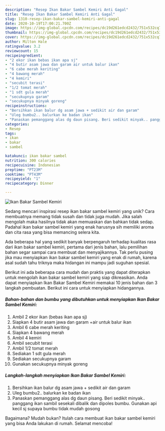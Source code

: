 ```yaml
---
description: "Resep Ikan Bakar Sambel Kemiri Anti Gagal"
title: "Resep Ikan Bakar Sambel Kemiri Anti Gagal"
slug: 1310-resep-ikan-bakar-sambel-kemiri-anti-gagal
date: 2020-10-19T17:00:21.700Z
image: https://img-global.cpcdn.com/recipes/dc19d261edcd2432/751x532cq70/ikan-bakar-sambel-kemiri-foto-resep-utama.jpg
thumbnail: https://img-global.cpcdn.com/recipes/dc19d261edcd2432/751x532cq70/ikan-bakar-sambel-kemiri-foto-resep-utama.jpg
cover: https://img-global.cpcdn.com/recipes/dc19d261edcd2432/751x532cq70/ikan-bakar-sambel-kemiri-foto-resep-utama.jpg
author: Milton Hale
ratingvalue: 3.2
reviewcount: 15
recipeingredient:
- "2 ekor ikan bebas ikan apa sj"
- "4 butir asam jawa dan garam air untuk balur ikan"
- "6 cabe merah keriting"
- "4 bawang merah"
- "4 kemiri"
- "secubit terasi"
- "1/2 tomat merah"
- "1 sdt gula merah"
- "secukupnya garam"
- "secukupnya minyak goreng"
recipeinstructions:
- "Bersihkan ikan balur dg asam jawa + sedikit air dan garam"
- "Uleg bumbu2.. balurkan ke badan ikan"
- "Panaskan pemanggang alas dg daun pisang. Beri sedikit minyak.. panggang ikan sambil sesekali dibalik dan dipoles bumbu. Gunakan api kecil sj supaya bumbu tidak mudah gosong"
categories:
- Resep
tags:
- ikan
- bakar
- sambel

katakunci: ikan bakar sambel 
nutrition: 300 calories
recipecuisine: Indonesian
preptime: "PT23M"
cooktime: "PT43M"
recipeyield: "1"
recipecategory: Dinner

---
```



![Ikan Bakar Sambel Kemiri](https://img-global.cpcdn.com/recipes/dc19d261edcd2432/751x532cq70/ikan-bakar-sambel-kemiri-foto-resep-utama.jpg)

Sedang mencari inspirasi resep ikan bakar sambel kemiri yang unik? Cara membuatnya memang tidak susah dan tidak juga mudah. Jika salah mengolah maka hasilnya tidak akan memuaskan dan bahkan tidak sedap. Padahal ikan bakar sambel kemiri yang enak harusnya sih memiliki aroma dan cita rasa yang bisa memancing selera kita.



Ada beberapa hal yang sedikit banyak berpengaruh terhadap kualitas rasa dari ikan bakar sambel kemiri, pertama dari jenis bahan, lalu pemilihan bahan segar sampai cara membuat dan menyajikannya. Tak perlu pusing jika mau menyiapkan ikan bakar sambel kemiri yang enak di rumah, karena asal sudah tahu triknya maka hidangan ini mampu jadi suguhan spesial.


Berikut ini ada beberapa cara mudah dan praktis yang dapat diterapkan untuk mengolah ikan bakar sambel kemiri yang siap dikreasikan. Anda dapat menyiapkan Ikan Bakar Sambel Kemiri memakai 10 jenis bahan dan 3 langkah pembuatan. Berikut ini cara untuk menyiapkan hidangannya.

<!--inarticleads1-->

##### Bahan-bahan dan bumbu yang dibutuhkan untuk menyiapkan Ikan Bakar Sambel Kemiri:

1. Ambil 2 ekor ikan (bebas ikan apa sj)
1. Siapkan 4 butir asam jawa dan garam +air untuk balur ikan
1. Ambil 6 cabe merah keriting
1. Siapkan 4 bawang merah
1. Ambil 4 kemiri
1. Ambil secubit terasi
1. Ambil 1/2 tomat merah
1. Sediakan 1 sdt gula merah
1. Sediakan secukupnya garam
1. Gunakan secukupnya minyak goreng




<!--inarticleads2-->

##### Langkah-langkah menyiapkan Ikan Bakar Sambel Kemiri:

1. Bersihkan ikan balur dg asam jawa + sedikit air dan garam
1. Uleg bumbu2.. balurkan ke badan ikan
1. Panaskan pemanggang alas dg daun pisang. Beri sedikit minyak.. panggang ikan sambil sesekali dibalik dan dipoles bumbu. Gunakan api kecil sj supaya bumbu tidak mudah gosong




Bagaimana? Mudah bukan? Itulah cara membuat ikan bakar sambel kemiri yang bisa Anda lakukan di rumah. Selamat mencoba!
